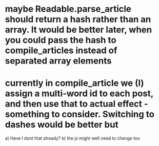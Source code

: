 # maybe Readable.parse_article should return a hash rather than an array. It would be better later, when you could pass the hash to compile_articles instead of separated array elements
# currently in compile_article we (I) assign a multi-word id to each post, and then use that to actual effect - something to consider. Switching to dashes would be better but
  a) Have I dont that already?
  b) the js might well need to change too
